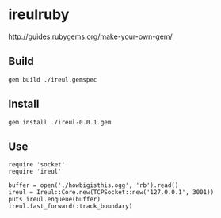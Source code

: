 # ireulruby

http://guides.rubygems.org/make-your-own-gem/

## Build
`gem build ./ireul.gemspec`

## Install
`gem install ./ireul-0.0.1.gem`

## Use
```
require 'socket'
require 'ireul'

buffer = open('./howbigisthis.ogg', 'rb').read()
ireul = Ireul::Core.new(TCPSocket::new('127.0.0.1', 3001))
puts ireul.enqueue(buffer)
ireul.fast_forward(:track_boundary)
```
